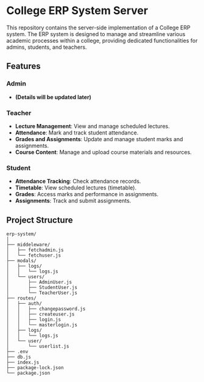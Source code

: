 # College ERP System Server

This repository contains the server-side implementation of a College ERP system. The ERP system is designed to manage and streamline various academic processes within a college, providing dedicated functionalities for admins, students, and teachers.

## Features

### Admin
- **(Details will be updated later)**

### Teacher
- **Lecture Management**: View and manage scheduled lectures.
- **Attendance**: Mark and track student attendance.
- **Grades and Assignments**: Update and manage student marks and assignments.
- **Course Content**: Manage and upload course materials and resources.

### Student
- **Attendance Tracking**: Check attendance records.
- **Timetable**: View scheduled lectures (timetable).
- **Grades**: Access marks and performance in assignments.
- **Assignments**: Track and submit assignments.

## Project Structure

```plaintext
erp-system/
│
├── middeleware/
│   ├── fetchadmin.js
│   └── fetchuser.js
├── modals/
│   ├── logs/
│   │   └── logs.js
│   └── users/
│       ├── AdminUser.js
│       ├── StudentUser.js
│       └── TeacherUser.js
├── routes/
│   ├── auth/
│   │   ├── changepassword.js
│   │   ├── createuser.js
│   │   ├── login.js
│   │   └── masterlogin.js
│   ├── logs/
│   │   └── logs.js
│   └── user/
│       └── userlist.js
├── .env
├── db.js
├── index.js
├── package-lock.json
└── package.json
```
